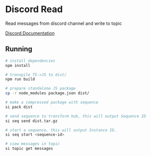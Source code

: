 # Discord Read

Read messages from discord channel and write to topic

[Discord Documentation](https://discord.js.org/#/docs/discord.js/stable/general/welcome)

## Running

```bash
# install dependencies
npm install

# transpile TS->JS to dist/
npm run build

# prepare standalone JS package
cp -r node_modules package.json dist/

# make a compressed package with sequence
si pack dist

# send sequence to transform hub, this will output Sequence ID
si seq send dist.tar.gz

# start a sequence, this will output Instance ID.
si seq start <sequence-id>

# view messages in topic
si topic get messages
```
